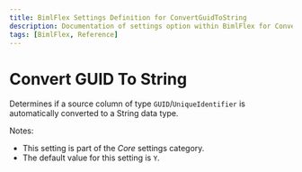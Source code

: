 ```yaml
---
title: BimlFlex Settings Definition for ConvertGuidToString
description: Documentation of settings option within BimlFlex for ConvertGuidToString
tags: [BimlFlex, Reference]
---
```


# Convert GUID To String

Determines if a source column of type `GUID`/`UniqueIdentifier` is automatically converted to a String data type.

Notes:

* This setting is part of the *Core* settings category.
* The default value for this setting is `Y`.
